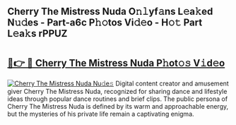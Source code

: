 ## Cherry The Mistress Nuda O𝚗𝚕yf𝚊ns L𝚎a𝚔ed N𝚞𝚍es - Part-a6c P𝚑𝚘tos Vi𝚍𝚎o - H𝚘𝚝 Part L𝚎a𝚔s rPPUZ

# <h2><a href="http://kfey3c.oniu.top/?m=Cherry+The+Mistress+Nuda">🔗👉 🔴 Cherry The Mistress Nuda P𝚑ot𝚘𝚜 V𝚒d𝚎o</a></h2>

[![Cherry The Mistress Nuda Nu𝚍e𝚜](https://i.imgur.com/0qMVB7G.gif)](http://kfey3c.oniu.top/?m=Cherry+The+Mistress+Nuda)
Digital content creator and amusement giver Cherry The Mistress Nuda, recognized for sharing dance and lifestyle ideas through popular dance routines and brief clips. The public persona of Cherry The Mistress Nuda is defined by its warm and approachable energy, but the mysteries of his private life remain a captivating enigma.  
